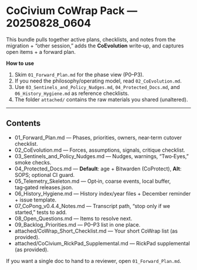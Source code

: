 # CoCivium CoWrap Pack — 20250828_0604

This bundle pulls together active plans, checklists, and notes from the migration + “other session,”
adds the **CoEvolution** write‑up, and captures open items + a forward plan.

**How to use**
1. Skim `01_Forward_Plan.md` for the phase view (P0–P3).
2. If you need the philosophy/operating model, read `02_CoEvolution.md`.
3. Use `03_Sentinels_and_Policy_Nudges.md`, `04_Protected_Docs.md`, and `06_History_Hygiene.md` as reference checklists.
4. The folder `attached/` contains the raw materials you shared (unaltered).

---

## Contents
- 01_Forward_Plan.md — Phases, priorities, owners, near‑term cutover checklist.
- 02_CoEvolution.md — Forces, assumptions, signals, critique checklist.
- 03_Sentinels_and_Policy_Nudges.md — Nudges, warnings, “Two‑Eyes,” smoke checks.
- 04_Protected_Docs.md — **Default**: age + Bitwarden (CoProtect), **Alt**: SOPS; optional CI guard.
- 05_Telemetry_Skeleton.md — Opt‑in, coarse events, local buffer, tag‑gated releases.json.
- 06_History_Hygiene.md — History index/year files + December reminder + issue template.
- 07_CoPong_v0.4.4_Notes.md — Transcript path, “stop only if we started,” tests to add.
- 08_Open_Questions.md — Items to resolve next.
- 09_Backlog_Priorities.md — P0–P3 list in one place.
- attached/CoWrap_Short_Checklist.md — Your short CoWrap list (as provided).
- attached/CoCivium_RickPad_Supplemental.md — RickPad supplemental (as provided).

If you want a single doc to hand to a reviewer, open `01_Forward_Plan.md`.
